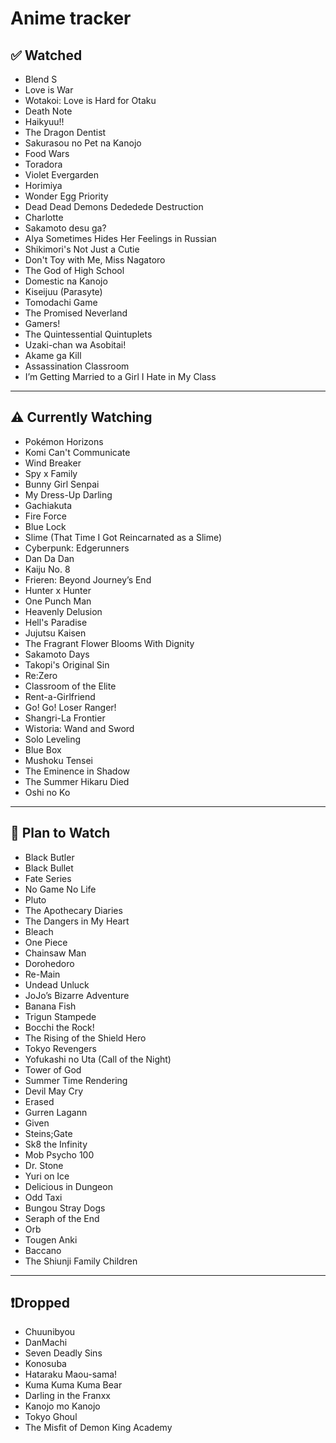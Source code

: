 # Anime tracker

## ✅ Watched  

- Blend S  
- Love is War  
- Wotakoi: Love is Hard for Otaku  
- Death Note  
- Haikyuu!!  
- The Dragon Dentist  
- Sakurasou no Pet na Kanojo  
- Food Wars  
- Toradora  
- Violet Evergarden  
- Horimiya  
- Wonder Egg Priority  
- Dead Dead Demons Dededede Destruction  
- Charlotte  
- Sakamoto desu ga?  
- Alya Sometimes Hides Her Feelings in Russian  
- Shikimori's Not Just a Cutie  
- Don't Toy with Me, Miss Nagatoro  
- The God of High School  
- Domestic na Kanojo  
- Kiseijuu (Parasyte)  
- Tomodachi Game  
- The Promised Neverland  
- Gamers!  
- The Quintessential Quintuplets  
- Uzaki-chan wa Asobitai!  
- Akame ga Kill  
- Assassination Classroom  
- I’m Getting Married to a Girl I Hate in My Class

---

## ⚠️ Currently Watching  

- Pokémon Horizons  
- Komi Can't Communicate  
- Wind Breaker  
- Spy x Family  
- Bunny Girl Senpai  
- My Dress-Up Darling  
- Gachiakuta  
- Fire Force  
- Blue Lock  
- Slime (That Time I Got Reincarnated as a Slime)  
- Cyberpunk: Edgerunners  
- Dan Da Dan  
- Kaiju No. 8  
- Frieren: Beyond Journey’s End  
- Hunter x Hunter  
- One Punch Man  
- Heavenly Delusion  
- Hell's Paradise  
- Jujutsu Kaisen  
- The Fragrant Flower Blooms With Dignity  
- Sakamoto Days  
- Takopi's Original Sin  
- Re:Zero  
- Classroom of the Elite  
- Rent-a-Girlfriend  
- Go! Go! Loser Ranger!  
- Shangri-La Frontier  
- Wistoria: Wand and Sword  
- Solo Leveling  
- Blue Box  
- Mushoku Tensei  
- The Eminence in Shadow  
- The Summer Hikaru Died  
- Oshi no Ko  

---

## 📌 Plan to Watch  

- Black Butler  
- Black Bullet  
- Fate Series  
- No Game No Life  
- Pluto  
- The Apothecary Diaries  
- The Dangers in My Heart  
- Bleach  
- One Piece  
- Chainsaw Man  
- Dorohedoro  
- Re-Main  
- Undead Unluck  
- JoJo’s Bizarre Adventure  
- Banana Fish  
- Trigun Stampede  
- Bocchi the Rock!  
- The Rising of the Shield Hero  
- Tokyo Revengers  
- Yofukashi no Uta (Call of the Night)  
- Tower of God  
- Summer Time Rendering  
- Devil May Cry  
- Erased  
- Gurren Lagann  
- Given  
- Steins;Gate  
- Sk8 the Infinity  
- Mob Psycho 100  
- Dr. Stone  
- Yuri on Ice  
- Delicious in Dungeon  
- Odd Taxi  
- Bungou Stray Dogs  
- Seraph of the End  
- Orb  
- Tougen Anki  
- Baccano  
- The Shiunji Family Children  

---

## ❗Dropped  

- Chuunibyou  
- DanMachi  
- Seven Deadly Sins  
- Konosuba  
- Hataraku Maou-sama!  
- Kuma Kuma Kuma Bear  
- Darling in the Franxx  
- Kanojo mo Kanojo  
- Tokyo Ghoul  
- The Misfit of Demon King Academy  

